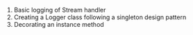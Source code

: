 1. Basic logging of Stream handler
2. Creating a Logger class following a singleton design pattern
3. Decorating an instance method


